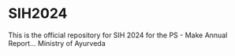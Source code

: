 # SIH2024
This is the official repository for SIH 2024 for the PS - Make Annual Report... Ministry of Ayurveda
